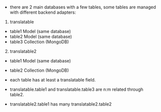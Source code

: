 - there are 2 main databases with a few tables, some tables are managed with different backend adapters:

1. translatable
  - table1    Model (same database)
  - table2    Model (same database)
  - table3    Collection (MongoDB)
2. translatable2
  - table1    Model (same database)
  - table2    Collection (MongoDB)

- each table has at least a translatable field.
- translatable.table1 and translatable.table3 are n:m related through table2.
- translatable2.table1 has many translatable2.table2


